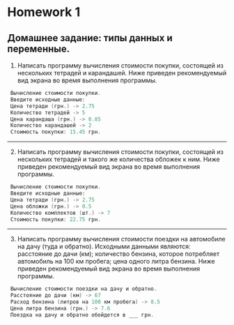 # Homework 1

## Домашнее задание: типы данных и переменные.

1. Написать программу вычисления стоимости покупки, состоящей из нескольких тетрадей и карандашей.
Ниже приведен рекомендуемый вид экрана во время выполнения программы.

```c++
 Вычисление стоимости покупки.
 Введите исходные данные:
 Цена тетради (грн.) -> 2.75
 Количество тетрадей -> 5
 Цена карандаша (грн.) -> 0.85
 Количество карандашей -> 2
 Стоимость покупки: 15.45 грн.
```
---

2. Написать программу вычисления стоимости покупки, состоящей из нескольких тетрадей и такого же количества обложек к ним.
Ниже приведен рекомендуемый вид экрана во время выполнения программы.
```c++
 Вычисление стоимости покупки.
 Введите исходные данные:
 Цена тетради (грн.) -> 2.75
 Цена обложки (грн.) -> 0.5
 Количество комплектов (шт.) -> 7
 Стоимость покупки: 22.75 грн.
```
---

3. Написать программу вычисления стоимости поездки на автомобиле на дачу (туда и обратно). Исходными данными являются: расстояние до дачи (км); количество бензина, которое потребляет автомобиль на 100 км пробега; цена одного литра бензина.
Ниже приведен рекомендуемый вид экрана во время выполнения программы.
```c++
 Вычисление стоимости поездки на дачу и обратно.
 Расстояние до дачи (км) -> 67
 Расход бензина (литров на 100 км пробега) -> 8.5
 Цена литра бензина (грн.) -> 7.6
 Поездка на дачу и обратно обойдется в ___ грн. 
```
